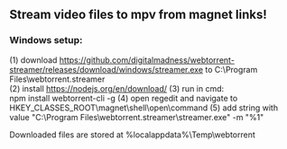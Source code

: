 ## Stream video files to mpv from magnet links!

### Windows setup:
(1) download https://github.com/digitalmadness/webtorrent-streamer/releases/download/windows/streamer.exe
    to C:\Program Files\webtorrent.streamer\
(2) install https://nodejs.org/en/download/
(3) run in cmd:  
     npm install webtorrent-cli -g
(4) open regedit and navigate to HKEY_CLASSES_ROOT\magnet\shell\open\command
(5) add string with value "C:\Program Files\webtorrent.streamer\streamer.exe" -m "%1"

Downloaded files are stored at %localappdata%\Temp\webtorrent
